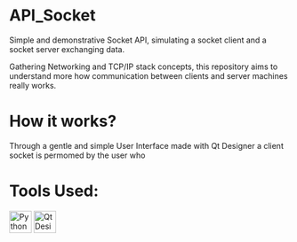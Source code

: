 # API_Socket

Simple and demonstrative Socket API, simulating a socket client and a socket server exchanging data.

Gathering Networking and TCP/IP stack concepts, this repository aims to understand more how communication between clients and server machines really works.

# How it works?

Through a gentle and simple User Interface made with Qt Designer a client socket is permomed by the user who   

# Tools Used: 

<p>
  <img src="https://cdn-icons-png.flaticon.com/512/5968/5968350.png" width="40" alt="Python Logo"/>
  <img src="https://images.seeklogo.com/logo-png/34/1/qt-logo-png_seeklogo-340086.png" width="40" alt="Qt Designer Logo"/>
</p>
